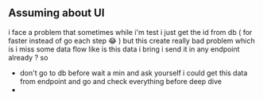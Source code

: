 ## Assuming about UI
i face a problem that sometimes while i'm test i just get the id from db ( for faster instead of go each step 😂 ) but this create really bad problem which is i miss some data flow like is this data i bring i send it in any endpoint already ? 
so 
- don't go to db before wait a min and ask yourself i could get this data from endpoint and go and check everything before deep dive
- 
